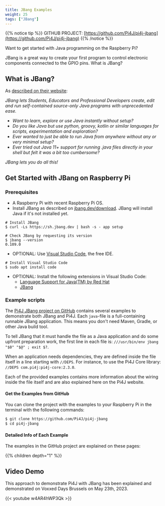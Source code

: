 ```yaml
---
title: JBang Examples
weight: 25
tags: ["JBang"]
---
```


{{% notice tip %}}
GITHUB PROJECT: [https://github.com/Pi4J/pi4j-jbang](https://github.com/Pi4J/pi4j-jbang)
{{% /notice %}}

Want to get started with Java programming on the Raspberry Pi?

JBang is a great way to create your first program to control electronic components connected to the GPIO pins.
What is JBang?

## What is JBang?

As [described on their website](https://www.jbang.dev/):

*JBang lets Students, Educators and Professional Developers create, edit and run self-contained source-only Java programs with unprecedented ease.*

* *Want to learn, explore or use Java instantly without setup?*
* *Do you like Java but use python, groovy, kotlin or similar languages for scripts, experimentation and exploration?*
* *Ever wanted to just be able to run Java from anywhere without any or very minimal setup?*
* *Ever tried out Java 11+ support for running .java files directly in your shell but felt it was a bit too cumbersome?*

*JBang lets you do all this!*

## Get Started with JBang on Raspberry Pi

### Prerequisites

* A Raspberry Pi with recent Raspberry Pi OS.
* Install JBang as described on [jbang.dev/download](https://www.jbang.dev/download/). JBang will install Java if it's not installed yet.
```shell
# Install JBang
$ curl -Ls https://sh.jbang.dev | bash -s - app setup

# Check JBang by requesting its version
$ jbang --version        
0.109.0
```
* OPTIONAL: Use [Visual Studio Code](https://code.visualstudio.com/), the free IDE.
```shell
# Install Visual Studio Code
$ sudo apt install code
```
* OPTIONAL: Install the following extensions in Visual Studio Code:
    * [Language Support for Java(TM) by Red Hat](https://marketplace.visualstudio.com/items?itemName=redhat.java)
    * [JBang](https://marketplace.visualstudio.com/items?itemName=jbangdev.jbang-vscode)

### Example scripts

The [Pi4J JBang project on GitHub](https://github.com/Pi4J/pi4j-jbang) contains several examples to demonstrate both JBang and Pi4J. Each `java`-file is a full-containing runnable JBang application. This means you don't need Maven, Gradle, or other Java build tool.

To tell JBang that it must handle the file as a Java application and do some upfront preparation work, the first line in each file is: `///usr/bin/env jbang "$0" "$@" ; exit $?`.

When an application needs dependencies, they are defined inside the file itself in a line starting with `//DEPS`. For instance, to use the Pi4J Core library: `//DEPS com.pi4j:pi4j-core:2.3.0`.

Each of the provided examples contains more information about the wiring inside the file itself and are also explained here on the Pi4J website.

#### Get the Examples from GitHub

You can clone the project with the examples to your Raspberry Pi in the terminal with the following commands:

```bash
$ git clone https://github.com/Pi4J/pi4j-jbang
$ cd pi4j-jbang
```

#### Detailed Info of Each Example

The examples in the GitHub project are explained on these pages:

{{% children depth="1" %}}

## Video Demo

This approach to demonstrate Pi4J with JBang has been explained and demonstrated on Voxxed Days Brussels on May 23th, 2023.

{{< youtube w4AR4hWP3Qk >}}